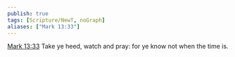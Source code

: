```yaml
---
publish: true
tags: [Scripture/NewT, noGraph]
aliases: ["Mark 13:33"]
---
```

[Mark 13:33](https://churchofjesuschrist.org/study/scriptures/nt/mark/13?lang=eng&id=p33#p33) Take ye heed, watch and pray: for ye know not when the time is.
